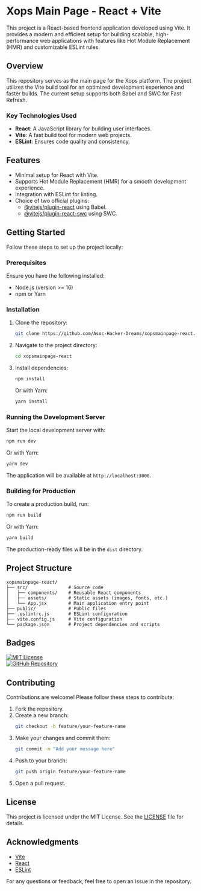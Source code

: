 # Xops Main Page - React + Vite

This project is a React-based frontend application developed using Vite. It provides a modern and efficient setup for building scalable, high-performance web applications with features like Hot Module Replacement (HMR) and customizable ESLint rules.

## Overview

This repository serves as the main page for the Xops platform. The project utilizes the Vite build tool for an optimized development experience and faster builds. The current setup supports both Babel and SWC for Fast Refresh.

### Key Technologies Used
- **React**: A JavaScript library for building user interfaces.
- **Vite**: A fast build tool for modern web projects.
- **ESLint**: Ensures code quality and consistency.

## Features

- Minimal setup for React with Vite.
- Supports Hot Module Replacement (HMR) for a smooth development experience.
- Integration with ESLint for linting.
- Choice of two official plugins:
  - [@vitejs/plugin-react](https://github.com/vitejs/vite-plugin-react/blob/main/packages/plugin-react/README.md) using Babel.
  - [@vitejs/plugin-react-swc](https://github.com/vitejs/vite-plugin-react-swc) using SWC.

## Getting Started

Follow these steps to set up the project locally:

### Prerequisites
Ensure you have the following installed:
- Node.js (version >= 16)
- npm or Yarn

### Installation

1. Clone the repository:
   ```bash
   git clone https://github.com/Asoc-Hacker-Dreams/xopsmainpage-react.git
   ```

2. Navigate to the project directory:
   ```bash
   cd xopsmainpage-react
   ```

3. Install dependencies:
   ```bash
   npm install
   ```
   Or with Yarn:
   ```bash
   yarn install
   ```

### Running the Development Server

Start the local development server with:
```bash
npm run dev
```
Or with Yarn:
```bash
yarn dev
```

The application will be available at `http://localhost:3000`.

### Building for Production

To create a production build, run:
```bash
npm run build
```
Or with Yarn:
```bash
yarn build
```

The production-ready files will be in the `dist` directory.

## Project Structure

```
xopsmainpage-react/
├── src/               # Source code
│   ├── components/    # Reusable React components
│   ├── assets/        # Static assets (images, fonts, etc.)
│   └── App.jsx        # Main application entry point
├── public/            # Public files
├── .eslintrc.js       # ESLint configuration
├── vite.config.js     # Vite configuration
└── package.json       # Project dependencies and scripts
```

## Badges

[![MIT License](https://img.shields.io/badge/License-MIT-blue.svg)](https://choosealicense.com/licenses/mit/)  
[![GitHub Repository](https://img.shields.io/badge/Repository-GitHub-blue)](https://github.com/Asoc-Hacker-Dreams/xopsmainpage-react)

## Contributing

Contributions are welcome! Please follow these steps to contribute:

1. Fork the repository.
2. Create a new branch:
   ```bash
   git checkout -b feature/your-feature-name
   ```
3. Make your changes and commit them:
   ```bash
   git commit -m "Add your message here"
   ```
4. Push to your branch:
   ```bash
   git push origin feature/your-feature-name
   ```
5. Open a pull request.

## License

This project is licensed under the MIT License. See the [LICENSE](https://choosealicense.com/licenses/mit/) file for details.

## Acknowledgments

- [Vite](https://vitejs.dev/)
- [React](https://react.dev/)
- [ESLint](https://eslint.org/)

For any questions or feedback, feel free to open an issue in the repository.
